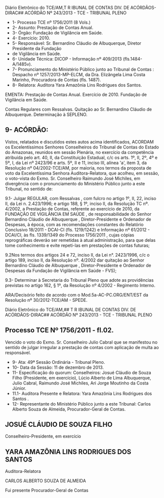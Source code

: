 Diário Eletrônico do TCE/AM,T R IBUNAL DE CONTAS DIV. DE ACÓRDÃOS-DIRAC## ACÓRDÃO Nº 243/2013 - TCE - TRIBUNAL PLENO

- 1- Processo TCE nº 1756/2011 (8 Vols.)
- 2- Assunto: Prestação de Contas Anual.
- 3- Órgão: Fundação de Vigilância em Saúde.
- 4- Exercício: 2010.
- 5- Responsável: Sr. Bernardino Cláudio de  Albuquerque, Diretor Presidente  da Fundação
- de Vigilância em Saúde.
- 6- Unidade Técnica: DICOP - Informação nº 409/2013 (fls.1484-A/1485v).
- 7-  Pronunciamento  do  Ministério  Público  junto  ao Tribunal  de Contas :  Despacho  nº 1257/2013-MP-ELCM, da Dra. Elizângela Lima Costa Marinho, Procuradora de Contas (fls. 1487).
- 8- Relatora: Auditora Yara Amazônia Lins Rodrigues dos Santos.

EMENTA: Prestação de Contas Anual. Exercício de 2010. Fundação de Vigilância em Saúde.

Contas  Regulares  com  Ressalvas.  Quitação  ao  Sr. Bernardino Cláudio de Albuquerque. Determinação à SEPLENO.

## 9- ACÓRDÃO:

Vistos, relatados e discutidos estes autos acima identificados, ACORDAM os Excelentíssimos  Senhores Conselheiros  do  Tribunal  de  Contas  do  Estado  do  Amazonas, reunidos  em  sessão  Plenária,  no  exercício  da  competência  atribuída  pelo  art.  40,  II,  da Constituição Estadual, c/c os arts. 1º, II, 2º, 4º e 5º, I, da Lei nº 2423/96 e arts. 5º, II e 11, inciso III, alínea 'a', item 3, da Resolução nº 04/2002-TCE/AM, por maioria, nos termos da proposta de voto da Excelentíssima Senhora Auditora-Relatora, que acolheu, em sessão, o voto-vista  do  Exmo.  Sr.  Conselheiro  Raimundo  José  Michiles,  em divergência com  o pronunciamento do Ministério Público junto a este Tribunal, no sentido de:

9.1- Julgar REGULAR, com Ressalvas , com fulcro no artigo 1º, II, 22, inciso II, da Lei n. 2.423/1996; e artigo 188, § 1º, inciso II, da Resolução TC nº. 4/2002, a Prestação de Contas, referente ao exercício de 2010, da FUNDAÇÃO DE VIGILÂNCIA EM SAÚDE , de responsabilidade  do  Senhor Bernardino  Cláudio  de  Albuquerque ,  Diretor-Presidente  e Ordenador  de  Despesas,  à  época,  com  as  recomendações  constantes  do  Relatório Conclusivo 18/2011 - DCAI-CI (fls. 1219/1242) e Informação nº 61/2012  - DCAI/CI, às fls. 1339/1349 do  Processo  1756/2011 ,  cujas  cópias  reprográficas  deverão  ser  remetidas  à atual administração, para que delas tome conhecimento e evite repeti-las em prestações de contas futuras;

9.2Nos termos dos artigos 24 e 72,  inciso II, da  Lei  n°. 2423/1996, c/c o artigo 189, inciso II, da Resolução nº. 4/2002 dar quitação ao Senhor Bernardino Cláudio de Albuquerque , Diretor-Presidente e Ordenador de Despesas da Fundação de Vigilância em Saúde - FVS);

9.3- Determinar à  Secretaria  do Tribunal Pleno que  adote as providências previstas no artigo 162, § 1º, da Resolução nº 4/2002 - Regimento Interno.

ARA/Decisório feito de acordo com o Mod.5a-AC-PC.ORG/ENT/EST da Resolução nº 30/2012-TCE/AM - SPEDE.

Diário Eletrônico do TCE/AM,## T R IBUNAL DE CONTAS DIV. DE ACÓRDÃOS-DIRAC## ACÓRDÃO Nº 243/2013 - TCE - TRIBUNAL PLENO

## Processo TCE Nº 1756/2011 - fl.02.

Vencido o voto do Exmo. Sr. Conselheiro Julio Cabral que se manifestou no sentido de julgar irregular a prestação de contas com aplicação de multa ao responsável.

- 9- Ata: 49ª Sessão Ordinária - Tribunal Pleno.
- 10- Data da Sessão: 11 de dezembro de 2013.
- 11- Especificação do quorum: Conselheiros: Josué Cláudio de Souza Filho (Presidente, em exercício), Lúcio Alberto de Lima Albuquerque, Julio Cabral, Raimundo José Michiles, Ari Jorge Moutinho da Costa Júnior.
- 11.1- Auditora Presente e Relatora: Yara Amazônia Lins Rodrigues dos Santos .
- 12- Representante do Ministério Público junto a este Tribunal: Carlos Alberto Souza de Almeida, Procurador-Geral de Contas.

## JOSUÉ CLÁUDIO DE SOUZA FILHO

Conselheiro-Presidente, em exercício

## YARA AMAZÔNIA LINS RODRIGUES DOS SANTOS

Auditora-Relatora

CARLOS ALBERTO SOUZA DE ALMEIDA

Fui presente Procurador-Geral de Contas
